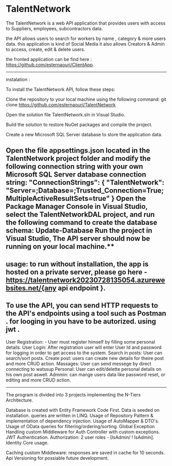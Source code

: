# TalentNetwork

The TalentNetwork is a web API application that provides users with access to Suppliers, employees, subcontractors data.

the API allows users to search for workers  by name , category & more users data.
this application is kind of Social Media
it also allows Creators & Admin to access, create, edit & delete users.

the fronted application can be find here : https://github.com/esternaouri/ClientApp.

----------------------------------------------------------------------------------------------------------------------------------------------------------------------------------------------
instalation :

To install the TalentNetwork API, follow these steps:

Clone the repository to your local machine using the following command:
git clone https://github.com/esternaouri/TalentNetwork

Open the solution file TalentNetwork.sln in Visual Studio.

Build the solution to restore NuGet packages and compile the project.

Create a new Microsoft SQL Server database to store the application data.

Open the file appsettings.json located in the TalentNetwork project folder and modify the following connection string with your own Microsoft SQL Server database connection string:
"ConnectionStrings": {
  "TalentNetwork": "Server=<your-server-name>;Database=<your-database-name>;Trusted_Connection=True;MultipleActiveResultSets=true"
}
Open the Package Manager Console in Visual Studio, select the TalentNetworkDAL project, and run the following command to create the database schema:
Update-Database
Run the project in Visual Studio, The API server should now be running on your local machine.**
---------------------------------------------------------------------------------------------------------------------------------------------------------------------------------------------
usage: 
to run without installation, the app is hosted on a private server, please go here - https://talentnetwork20230728135054.azurewebsites.net/{any api endpoint }.
---------------------------------------------------------------------------------------------------------------------------------------------------------------------------------------------
To use the API, you can send HTTP requests to the API's endpoints using a tool such as Postman .
for looging in you have to be autorized. 
using jwt .
-------------------------------------------------------------------------------------------------------------------------------------------------------------------------------------------

User Registration: - User must register himself by filling some personal details.
User Login: After registration user will enter User Id and password for logging in order to get access to the system.
Search in posts: User can search/sort posts.
Create post: users  can create new details for theire post and more CRUD action.
Massages: User can send messege by direct connecting to watssup 
Personal: User can edit/delette personal details on his  own post  aswell.
Admmin: can mange users data like password reset, or editing and more CRUD action.
 

-------------------------------------------------------------------------------------------------------------------------------------------------------------------------------------------------
The program is divided into 3 projects implementing the N-Tiers Architecture.

Database is created with Entity Framework Code First.
Data is seeded on installation.
queries are written in LINQ.
Usage of Repository Pattern & implementation of dependency injection.
Usage of AutoMapper & DTO's.
Usage of OData queries for filtering/ordering/sorting.
Global Exception Handling custom Middleware for Auth Controller with custom exceptions.
JWT Authentication.
Authorization: 2  user roles - [IsAdmin/ ! IsAdmin].
Identity Core usage.

Caching custom Middleware: responses are saved in cache for 10 seconds.
Api Versioning for possiable future development.















